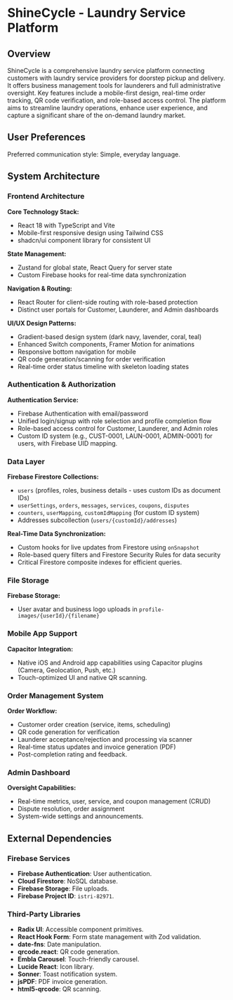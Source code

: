 # ShineCycle - Laundry Service Platform

## Overview

ShineCycle is a comprehensive laundry service platform connecting customers with laundry service providers for doorstep pickup and delivery. It offers business management tools for launderers and full administrative oversight. Key features include a mobile-first design, real-time order tracking, QR code verification, and role-based access control. The platform aims to streamline laundry operations, enhance user experience, and capture a significant share of the on-demand laundry market.

## User Preferences

Preferred communication style: Simple, everyday language.

## System Architecture

### Frontend Architecture

**Core Technology Stack:**
- React 18 with TypeScript and Vite
- Mobile-first responsive design using Tailwind CSS
- shadcn/ui component library for consistent UI

**State Management:**
- Zustand for global state, React Query for server state
- Custom Firebase hooks for real-time data synchronization

**Navigation & Routing:**
- React Router for client-side routing with role-based protection
- Distinct user portals for Customer, Launderer, and Admin dashboards

**UI/UX Design Patterns:**
- Gradient-based design system (dark navy, lavender, coral, teal)
- Enhanced Switch components, Framer Motion for animations
- Responsive bottom navigation for mobile
- QR code generation/scanning for order verification
- Real-time order status timeline with skeleton loading states

### Authentication & Authorization

**Authentication Service:**
- Firebase Authentication with email/password
- Unified login/signup with role selection and profile completion flow
- Role-based access control for Customer, Launderer, and Admin roles
- Custom ID system (e.g., CUST-0001, LAUN-0001, ADMIN-0001) for users, with Firebase UID mapping.

### Data Layer

**Firebase Firestore Collections:**
- `users` (profiles, roles, business details - uses custom IDs as document IDs)
- `userSettings`, `orders`, `messages`, `services`, `coupons`, `disputes`
- `counters`, `userMapping`, `customIdMapping` (for custom ID system)
- Addresses subcollection (`users/{customId}/addresses`)

**Real-Time Data Synchronization:**
- Custom hooks for live updates from Firestore using `onSnapshot`
- Role-based query filters and Firestore Security Rules for data security
- Critical Firestore composite indexes for efficient queries.

### File Storage

**Firebase Storage:**
- User avatar and business logo uploads in `profile-images/{userId}/{filename}`

### Mobile App Support

**Capacitor Integration:**
- Native iOS and Android app capabilities using Capacitor plugins (Camera, Geolocation, Push, etc.)
- Touch-optimized UI and native QR scanning.

### Order Management System

**Order Workflow:**
- Customer order creation (service, items, scheduling)
- QR code generation for verification
- Launderer acceptance/rejection and processing via scanner
- Real-time status updates and invoice generation (PDF)
- Post-completion rating and feedback.

### Admin Dashboard

**Oversight Capabilities:**
- Real-time metrics, user, service, and coupon management (CRUD)
- Dispute resolution, order assignment
- System-wide settings and announcements.

## External Dependencies

### Firebase Services
- **Firebase Authentication**: User authentication.
- **Cloud Firestore**: NoSQL database.
- **Firebase Storage**: File uploads.
- **Firebase Project ID**: `istri-82971`.

### Third-Party Libraries
- **Radix UI**: Accessible component primitives.
- **React Hook Form**: Form state management with Zod validation.
- **date-fns**: Date manipulation.
- **qrcode.react**: QR code generation.
- **Embla Carousel**: Touch-friendly carousel.
- **Lucide React**: Icon library.
- **Sonner**: Toast notification system.
- **jsPDF**: PDF invoice generation.
- **html5-qrcode**: QR scanning.